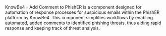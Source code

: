 KnowBe4 - Add Comment to PhishER is a component designed for automation of response processes for suspicious emails within the PhishER platform by KnowBe4. This component simplifies workflows by enabling automated, added comments to identified phishing threats, thus aiding rapid response and keeping track of threat analysis.
